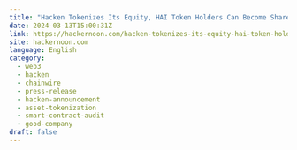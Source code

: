 ```yaml
---
title: "Hacken Tokenizes Its Equity, HAI Token Holders Can Become Shareholders"
date: 2024-03-13T15:00:31Z
link: https://hackernoon.com/hacken-tokenizes-its-equity-hai-token-holders-can-become-shareholders?source=rss&utm_medium=RSS&utm_source=news.12bit.vn
site: hackernoon.com
language: English
category:
  - web3
  - hacken
  - chainwire
  - press-release
  - hacken-announcement
  - asset-tokenization
  - smart-contract-audit
  - good-company
draft: false
---
```

